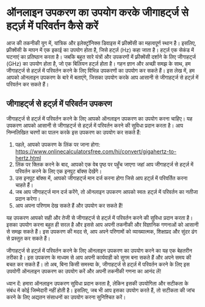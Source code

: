 ऑनलाइन उपकरण का उपयोग करके जीगाहर्ट्ज से हर्ट्ज़ में परिवर्तन कैसे करें
=======================================================================

आज की तकनीकी युग में, यांत्रिक और इलेक्ट्रॉनिक्स डिवाइस में फ़्रीक्वेंसी का महत्वपूर्ण स्थान है। इसलिए, फ़्रीक्वेंसी के मापन में एक इकाई का उपयोग होता है, जिसे हर्ट्ज़ (Hz) कहा जाता है। हर्ट्ज़ एक सेकंड में घटनाएं का प्रतिष्ठान करता है। जबकि बहुत सारे यंत्रों और उपकरणों में फ़्रीक्वेंसी दर्शाने के लिए जीगाहर्ट्ज (GHz) का उपयोग होता है, जो एक बिलियन हर्ट्ज़ होता है। गहन ज्ञान और अच्छी समझ के साथ, हम जीगाहर्ट्ज से हर्ट्ज़ में परिवर्तन करने के लिए विभिन्न उपकरणों का उपयोग कर सकते हैं। इस लेख में, हम आपको ऑनलाइन उपकरण के बारे में बताएंगे, जिसका उपयोग करके आप आसानी से जीगाहर्ट्ज से हर्ट्ज़ में परिवर्तन कर सकते हैं।

जीगाहर्ट्ज से हर्ट्ज़ में परिवर्तन उपकरण
----------------------------------------

जीगाहर्ट्ज से हर्ट्ज़ में परिवर्तन करने के लिए आपको ऑनलाइन उपकरण का उपयोग करना चाहिए। यह उपकरण आपको आसानी से जीगाहर्ट्ज से हर्ट्ज़ में परिवर्तन करने की सुविधा प्रदान करता है। आप निम्नलिखित चरणों का पालन करके इस उपकरण का उपयोग कर सकते हैं:

1. पहले, आपको उपकरण के लिंक पर जाना होगा: <https://www.onlinecalculatorsfree.com/hi/convert/gigahertz-to-hertz.html>
2. लिंक पर क्लिक करने के बाद, आपको एक वेब पृष्ठ पर पहुँच जाएगा जहां आप जीगाहर्ट्ज से हर्ट्ज़ में परिवर्तन करने के लिए एक इनपुट बॉक्स देखेंगे।
3. उस इनपुट बॉक्स में, आपको जीगाहर्ट्ज मान दर्ज करना होगा जिसे आप हर्ट्ज़ में परिवर्तित करना चाहते हैं।
4. जब आप जीगाहर्ट्ज मान दर्ज करेंगे, तो ऑनलाइन उपकरण आपको स्वतः हर्ट्ज़ में परिवर्तन का नतीजा प्रदान करेगा।
5. आप अपना परिणाम देख सकते हैं और उपयोग कर सकते हैं!

यह उपकरण आपको सही और तेजी से जीगाहर्ट्ज से हर्ट्ज़ में परिवर्तन करने की सुविधा प्रदान करता है। इसका उपयोग करना बहुत ही सरल है और इससे आप अपनी तकनीकी और विज्ञानिक गणनाओं को आसानी से समझ सकते हैं। इस उपकरण की मदद से, आप अपने परिणामों को व्याख्यात्मक, शिक्षाप्रद और सुंदर ढंग से प्रस्तुत कर सकते हैं।

जीगाहर्ट्ज से हर्ट्ज़ में परिवर्तन करने के लिए ऑनलाइन उपकरण का उपयोग करने का यह एक बेहतरीन तरीका है। इस उपकरण के माध्यम से आप अपनी कार्यवाही को सुगम बना सकते हैं और अपने समय की बचत कर सकते हैं। तो अब, बिना किसी समस्या के, जीगाहर्ट्ज से हर्ट्ज़ में परिवर्तन करने के लिए इस उपयोगी ऑनलाइन उपकरण का उपयोग करें और अपनी तकनीकी गणना का आनंद लें!

ध्यान दें: हमारा ऑनलाइन उपकरण सुविधा प्रदान करता है, लेकिन इसकी उपयोगिता और सटीकता के संबंध में कोई जिम्मेदारी नहीं होती है। इसलिए, जब भी आप इसका उपयोग करते हैं, तो सटीकता की जांच करने के लिए अद्यतन संसाधनों का उपयोग करना सुनिश्चित करें।